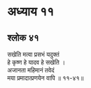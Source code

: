 # अध्याय ११

## श्लोक ४१

सखेति मत्वा प्रसभं यदुक्तं<br>हे कृष्ण हे यादव हे सखेति ।<br>अजानता महिमानं तवेदं<br>मया प्रमादात्प्रणयेन वापि ॥ ११-४१॥<br><br>


